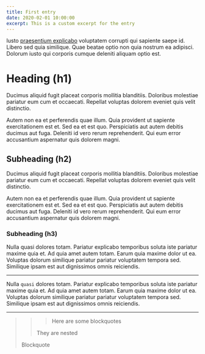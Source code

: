 ```yaml
---
title: First entry
date: 2020-02-01 10:00:00
excerpt: This is a custom excerpt for the entry
---
```


Iusto [praesentium explicabo](#) voluptatem corrupti qui sapiente saepe id. Libero sed quia similique. Quae beatae optio non quia nostrum ea adipisci. Dolorum iusto qui corporis cumque deleniti aliquam optio est.

# Heading (h1)

Ducimus aliquid fugit placeat corporis mollitia blanditiis. Doloribus molestiae pariatur eum cum et occaecati. Repellat voluptas dolorem eveniet quis velit distinctio.

Autem non ea et perferendis quae illum. Quia provident ut sapiente exercitationem est et. Sed ea et est quo. Perspiciatis aut autem debitis ducimus aut fuga. Deleniti id vero rerum reprehenderit. Qui eum error accusantium aspernatur quis dolorem magni.

## Subheading (h2)

Ducimus aliquid fugit placeat corporis mollitia blanditiis. Doloribus molestiae pariatur eum cum et occaecati. Repellat voluptas dolorem eveniet quis velit distinctio.

Autem non ea et perferendis quae illum. Quia provident ut sapiente exercitationem est et. Sed ea et est quo. Perspiciatis aut autem debitis ducimus aut fuga. Deleniti id vero rerum reprehenderit. Qui eum error accusantium aspernatur quis dolorem magni.

### Subheading (h3)

Nulla quasi dolores totam. Pariatur explicabo temporibus soluta iste pariatur maxime quia et. Ad quia amet autem totam. Earum quia maxime dolor ut ea. Voluptas dolorum similique pariatur pariatur voluptatem tempora sed. Similique ipsam est aut dignissimos omnis reiciendis.

---

Nulla `quasi` dolores totam. Pariatur explicabo temporibus soluta iste pariatur maxime quia et. Ad quia amet autem totam. Earum quia maxime dolor ut ea. Voluptas dolorum similique pariatur pariatur voluptatem tempora sed. Similique ipsam est aut dignissimos omnis reiciendis.

---

> > > Here are some blockquotes
> >
> > They are nested
>
> Blockquote
